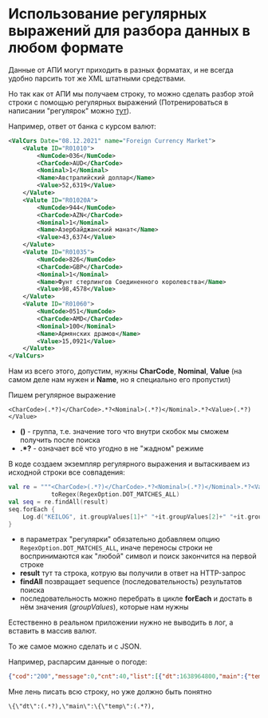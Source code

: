 # Использование регулярных выражений для разбора данных в любом формате

Данные от АПИ могут приходить в разных форматах, и не всегда удобно парсить тот же XML штатными средствами. 

Но так как от АПИ мы получаем строку, то можно сделать разбор этой строки с помощью регулярных выражений (Потренироваться в написании "регулярок" можно [тут](https://regex101.com/)). 

Например, ответ от банка с курсом валют:

```xml
<ValCurs Date="08.12.2021" name="Foreign Currency Market">
    <Valute ID="R01010">
        <NumCode>036</NumCode>
        <CharCode>AUD</CharCode>
        <Nominal>1</Nominal>
        <Name>Австралийский доллар</Name>
        <Value>52,6319</Value>
    </Valute>
    <Valute ID="R01020A">
        <NumCode>944</NumCode>
        <CharCode>AZN</CharCode>
        <Nominal>1</Nominal>
        <Name>Азербайджанский манат</Name>
        <Value>43,6374</Value>
    </Valute>
    <Valute ID="R01035">
        <NumCode>826</NumCode>
        <CharCode>GBP</CharCode>
        <Nominal>1</Nominal>
        <Name>Фунт стерлингов Соединенного королевства</Name>
        <Value>98,4578</Value>
    </Valute>
    <Valute ID="R01060">
        <NumCode>051</NumCode>
        <CharCode>AMD</CharCode>
        <Nominal>100</Nominal>
        <Name>Армянских драмов</Name>
        <Value>15,0921</Value>
    </Valute>
</ValCurs>
```

Нам из всего этого, допустим, нужны **CharCode**, **Nominal**, **Value** (на самом деле нам нужен и **Name**, но я специально его пропустил)

Пишем регулярное выражение

```regexp
<CharCode>(.*?)</CharCode>.*?<Nominal>(.*?)</Nominal>.*?<Value>(.*?)</Value>
```

* **()** - группа, т.е. значение того что внутри скобок мы сможем получить после поиска
* **.*?** - означает всё что угодно в не "жадном" режиме 

В коде создаем экземпляр регулярного выражения и вытаскиваем из исходной строки все совпадения:

```kt
val re = """<CharCode>(.*?)</CharCode>.*?<Nominal>(.*?)</Nominal>.*?<Value>(.*?)</Value>""".
            toRegex(RegexOption.DOT_MATCHES_ALL)
val seq = re.findAll(result)
seq.forEach {
    Log.d("KEILOG", it.groupValues[1]+" "+it.groupValues[2]+" "+it.groupValues[3])
}
```

* в параметрах "регулярки" обязательно добавляем опцию `RegexOption.DOT_MATCHES_ALL`, иначе переносы строки не воспринимаются как "любой" символ и поиск закончится на первой строке
* **result** тут та строка, котрую вы получили в ответ на HTTP-запрос
* **findAll** позвращает sequence (последовательность) результатов поиска
* последовательность можно перебрать в цикле **forEach** и достать в нём значения (*groupValues*), которые нам нужны

Естественно в реальном приложении нужно не выводить в лог, а вставить в массив валют.

То же самое можно сделать и с JSON.

Например, распарсим данные о погоде:

```json
{"cod":"200","message":0,"cnt":40,"list":[{"dt":1638964800,"main":{"temp":-0.63,"feels_like":-5.67,"temp_min":-0.63,"temp_max":1.28,"pressure":1021,"sea_level":1021,"grnd_level":1009,"humidity":98,"temp_kf":-1.91},"weather":[{"id":500,"main":"Rain","description":"небольшой дождь","icon":"10d"}],"clouds":{"all":100},"wind":{"speed":4.95,"deg":193,"gust":12.54},"visibility":10000,"pop":1,"rain":{"3h":0.87},"sys":{"pod":"d"},"dt_txt":"2021-12-08 12:00:00"}
```

Мне лень писать всю строку, но уже должно быть понятно

```regexp
\{\"dt\":(.*?),\"main\":\{\"temp\":(.*?),
```